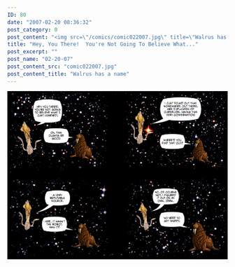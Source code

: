 ```yaml
---
ID: 80
date: "2007-02-20 08:36:32"
post_category: 0
post_content: "<img src=\"/comics/comic022007.jpg\" title=\"Walrus has a name\"/>"
title: "Hey, You There!  You're Not Going To Believe What..."
post_excerpt: ""
post_name: "02-20-07"
post_content_src: "comic022007.jpg"
post_content_title: "Walrus has a name"
---
```



[![Walrus has a name](/comics-hi-res/comic022007.jpg)](/comics-hi-res/comic022007.jpg)
